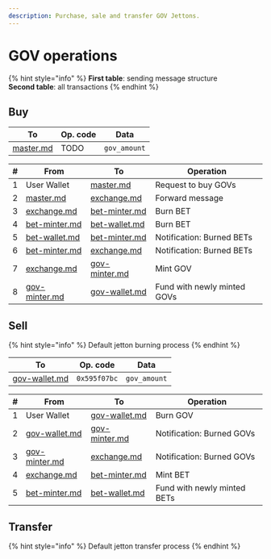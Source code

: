 ```yaml
---
description: Purchase, sale and transfer GOV Jettons.
---
```


# GOV operations

{% hint style="info" %}
**First table**: sending message structure\
**Second table**: all transactions
{% endhint %}

## Buy

| To                                            | Op. code | Data         |
| --------------------------------------------- | -------- | ------------ |
| [master.md](../contracts/master.md "mention") | TODO     | `gov_amount` |

| # | From                                                  | To                                                    | Operation                   |
| - | ----------------------------------------------------- | ----------------------------------------------------- | --------------------------- |
| 1 | User Wallet                                           | [master.md](../contracts/master.md "mention")         | Request to buy GOVs         |
| 2 | [master.md](../contracts/master.md "mention")         | [exchange.md](../contracts/exchange.md "mention")     | Forward message             |
| 3 | [exchange.md](../contracts/exchange.md "mention")     | [bet-minter.md](../contracts/bet-minter.md "mention") | Burn BET                    |
| 4 | [bet-minter.md](../contracts/bet-minter.md "mention") | [bet-wallet.md](../contracts/bet-wallet.md "mention") | Burn BET                    |
| 5 | [bet-wallet.md](../contracts/bet-wallet.md "mention") | [bet-minter.md](../contracts/bet-minter.md "mention") | Notification: Burned BETs   |
| 6 | [bet-minter.md](../contracts/bet-minter.md "mention") | [exchange.md](../contracts/exchange.md "mention")     | Notification: Burned BETs   |
| 7 | [exchange.md](../contracts/exchange.md "mention")     | [gov-minter.md](../contracts/gov-minter.md "mention") | Mint GOV                    |
| 8 | [gov-minter.md](../contracts/gov-minter.md "mention") | [gov-wallet.md](../contracts/gov-wallet.md "mention") | Fund with newly minted GOVs |

## Sell

{% hint style="info" %}
Default jetton burning process
{% endhint %}

| To                                                    | Op. code     | Data         |
| ----------------------------------------------------- | ------------ | ------------ |
| [gov-wallet.md](../contracts/gov-wallet.md "mention") | `0x595f07bc` | `gov_amount` |

| # | From                                                  | To                                                    | Operation                   |
| - | ----------------------------------------------------- | ----------------------------------------------------- | --------------------------- |
| 1 | User Wallet                                           | [gov-wallet.md](../contracts/gov-wallet.md "mention") | Burn GOV                    |
| 2 | [gov-wallet.md](../contracts/gov-wallet.md "mention") | [gov-minter.md](../contracts/gov-minter.md "mention") | Notification: Burned GOVs   |
| 3 | [gov-minter.md](../contracts/gov-minter.md "mention") | [exchange.md](../contracts/exchange.md "mention")     | Notification: Burned GOVs   |
| 4 | [exchange.md](../contracts/exchange.md "mention")     | [bet-minter.md](../contracts/bet-minter.md "mention") | Mint BET                    |
| 5 | [bet-minter.md](../contracts/bet-minter.md "mention") | [bet-wallet.md](../contracts/bet-wallet.md "mention") | Fund with newly minted BETs |

## Transfer

{% hint style="info" %}
Default jetton transfer process
{% endhint %}
